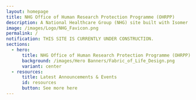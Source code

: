 ```yaml
---
layout: homepage
title: NHG Office of Human Research Protection Programme (OHRPP)
description: A National Healthcare Group (NHG) site built with Isomer
image: /images/Logo/NHG_Favicon.png
permalink: /
notification: THIS SITE IS CURRENTLY UNDER CONSTRUCTION.
sections:
  - hero:
      title: NHG Office of Human Research Protection Programme (OHRPP)
      background: /images/Hero Banners/Fabric_of_Life_Design.png
      variant: center
  - resources:
      title: Latest Announcements & Events
      id: resources
      button: See more here
---
```

